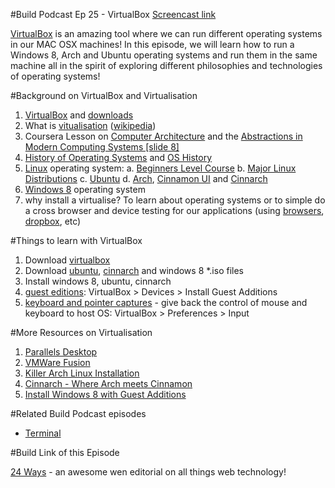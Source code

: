#Build Podcast Ep 25 - VirtualBox
[Screencast link](http://build-podcast.com/midernizr/)

[VirtualBox](https://www.virtualbox.org/) is an amazing tool where we can run different operating systems in our MAC OSX machines! In this episode, we will learn how to run a Windows 8, Arch and Ubuntu operating systems and run them in the same machine all in the spirit of exploring different philosophies and technologies of operating systems!

#Background on VirtualBox and Virtualisation

1. [VirtualBox](https://www.virtualbox.org/) and [downloads](https://www.virtualbox.org/wiki/Downloads)
2. What is [vitualisation](https://www.virtualbox.org/wiki/Virtualization) ([wikipedia](http://en.wikipedia.org/wiki/Virtualization))
3. Coursera Lesson on [Computer Architecture](https://class.coursera.org/comparch-2012-001/class/index) and the [Abstractions in Modern Computing Systems [slide 8]](https://d19vezwu8eufl6.cloudfront.net/comparch/lecture_slides%2FSD1.pdf)
4. [History of Operating Systems](http://upload.wikimedia.org/wikipedia/commons/7/77/Unix_history-simple.svg) and [OS History](http://www.faqs.org/docs/artu/graphics/os-history.png)
5. [Linux](http://www.linux.org/) operating system:
    a. [Beginners Level Course](http://www.linux.org/tutorial/view/beginners-level-course)
    b.  [Major Linux Distributions](http://distrowatch.com/dwres.php?resource=major)
    c. [Ubuntu](http://www.ubuntu.com/)
    d. [Arch](https://www.archlinux.org/), [Cinnamon UI](http://cinnamon.linuxmint.com/) and [Cinnarch](http://www.cinnarch.com/)
6. [Windows 8](http://windows.microsoft.com/en-US/windows-8/meet) operating system
7. why install a virtualise? To learn about operating systems or to simple do a cross browser and device testing for our applications (using [browsers](http://browsehappy.com/), [dropbox](https://www.dropbox.com/), etc)

#Things to learn with VirtualBox

1. Download [virtualbox](https://www.virtualbox.org/wiki/Downloads)
2. Download [ubuntu](http://www.ubuntu.com/download/desktop), [cinnarch](http://www.cinnarch.com/try-it/) and windows 8 *.iso files
2. Install windows 8, ubuntu, cinnarch
3. [guest editions](http://www.virtualbox.org/manual/ch04.html): VirtualBox > Devices > Install Guest Additions
4. [keyboard and pointer captures](http://www.virtualbox.org/manual/ch01.html#idp8308688) - give back the control of mouse and keyboard to host OS: VirtualBox > Preferences > Input 

#More Resources on Virtualisation

1. [Parallels Desktop](http://www.parallels.com/products/desktop/)
2. [VMWare Fusion](http://www.vmware.com/products/fusion/overview.html)
3. [Killer Arch Linux Installation](http://lifehacker.com/5680453/build-a-killer-customized-arch-linux-installation-and-learn-all-about-linux-in-the-process)
4. [Cinnarch - Where Arch meets Cinnamon](http://www.unixmen.com/cinnarch-where-arch-meets-cinnamon/)
5. [Install Windows 8 with Guest Additions](http://www.sysprobs.com/install-windows-8-release-preview-on-virtualbox-working-guest-additions-tools)

#Related Build Podcast episodes

- [Terminal](http://build-podcast.com/terminal/)

#Build Link of this Episode

[24 Ways](http://24ways.org/) - an awesome wen editorial on all things web technology!